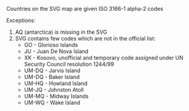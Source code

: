 Countries on the SVG map are given ISO 3166-1 alpha-2 codes

Exceptions:
1. AQ (antarctica) is missing in the SVG
2. SVG contains few codes which are not in the official list:
    - GO - Glorioso Islands
    - JU - Juan De Nova Island
    - XK - Kosovo, unofficial and temporary code assigned under UN Security Council resolution 1244/99
    - UM-DQ - Jarvis Island
    - UM-DQ - Baker Island
    - UM-HQ - Howland Island
    - UM-JQ - Johnston Atoll
    - UM-MQ - Midway Islands
    - UM-WQ - Wake Island